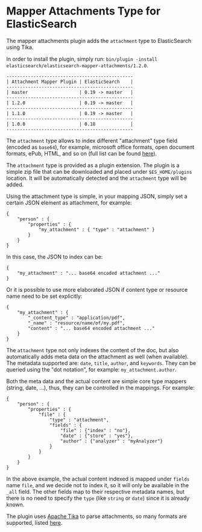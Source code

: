 Mapper Attachments Type for ElasticSearch
==================================

The mapper attachments plugin adds the `attachment` type to ElasticSearch using Tika.

In order to install the plugin, simply run: `bin/plugin -install elasticsearch/elasticsearch-mapper-attachments/1.2.0`.

    -----------------------------------------------
    | Attachment Mapper Plugin | ElasticSearch    |
    -----------------------------------------------
    | master                   | 0.19 -> master   |
    -----------------------------------------------
    | 1.2.0                    | 0.19 -> master   |
    -----------------------------------------------
    | 1.1.0                    | 0.19 -> master   |
    -----------------------------------------------
    | 1.0.0                    | 0.18             |
    -----------------------------------------------


The `attachment` type allows to index different "attachment" type field (encoded as `base64`), for example, microsoft office formats, open document formats, ePub, HTML, and so on (full list can be found [here](http://lucene.apache.org/tika/0.10/formats.html)).

The `attachment` type is provided as a plugin extension. The plugin is a simple zip file that can be downloaded and placed under `$ES_HOME/plugins` location. It will be automatically detected and the `attachment` type will be added.

Using the attachment type is simple, in your mapping JSON, simply set a certain JSON element as attachment, for example:

    {
        "person" : {
            "properties" : {
                "my_attachment" : { "type" : "attachment" }
            }
        }
    }

In this case, the JSON to index can be:

    {
        "my_attachment" : "... base64 encoded attachment ..."
    }

Or it is possible to use more elaborated JSON if content type or resource name need to be set explicitly:

    {
        "my_attachment" : {
            "_content_type" : "application/pdf",
            "_name" : "resource/name/of/my.pdf",
            "content" : "... base64 encoded attachment ..."
        }
    }

The `attachment` type not only indexes the content of the doc, but also automatically adds meta data on the attachment as well (when available). The metadata supported are: `date`, `title`, `author`, and `keywords`. They can be queried using the "dot notation", for example: `my_attachment.author`.

Both the meta data and the actual content are simple core type mappers (string, date, ...), thus, they can be controlled in the mappings. For example:

    {
        "person" : {
            "properties" : {
                "file" : {
                    "type" : "attachment",
                    "fields" : {
                        "file" : {"index" : "no"},
                        "date" : {"store" : "yes"},
                        "author" : {"analyzer" : "myAnalyzer"}
                    }
                }
            }
        }
    }

In the above example, the actual content indexed is mapped under `fields` name `file`, and we decide not to index it, so it will only be available in the `_all` field. The other fields map to their respective metadata names, but there is no need to specify the `type` (like `string` or `date`) since it is already known.

The plugin uses [Apache Tika](http://lucene.apache.org/tika/) to parse attachments, so many formats are supported, listed [here](http://lucene.apache.org/tika/0.10/formats.html).
